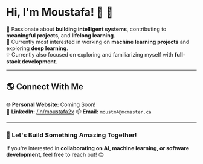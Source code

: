 # **Hi, I'm Moustafa!** 👋 🚀  

🌟 Passionate about **building intelligent systems**, contributing to **meaningful projects**, and **lifelong learning**.  
🔭 Currently most interested in working on **machine learning projects** and exploring **deep learning**.  
💡 Currently also focused on exploring and familiarizing myself with **full-stack development**.  

---

## **🌎 Connect With Me**
🌐 **Personal Website:** Coming Soon!  
💼 **LinkedIn:** [/in/moustafa2x](https://www.linkedin.com/in/moustafa2x/)
📫 **Email:** `moustm4@mcmaster.ca`  

---

### **🚀 Let's Build Something Amazing Together!**  
If you're interested in **collaborating on AI, machine learning, or software development**, feel free to reach out! 😊  
